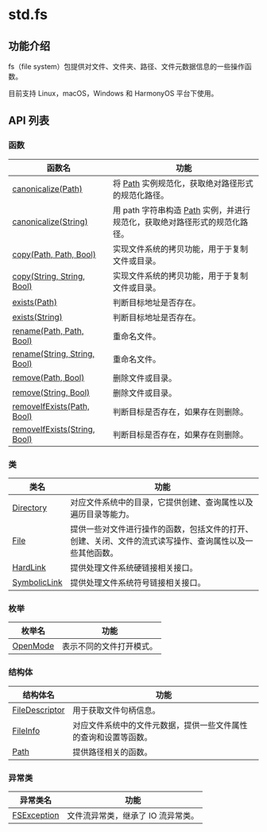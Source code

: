 # std.fs

## 功能介绍

fs（file system）包提供对文件、文件夹、路径、文件元数据信息的一些操作函数。

目前支持 Linux，macOS，Windows 和 HarmonyOS 平台下使用。

## API 列表

### 函数

|                 函数名              |                功能                 |
| --------------------------------- | ---------------------------------- |
| [canonicalize(Path)](./fs_package_api/fs_package_funcs.md#func-canonicalizepath) | 将 [Path](./fs_package_api/fs_package_structs.md#struct-path) 实例规范化，获取绝对路径形式的规范化路径。  |
| [canonicalize(String)](./fs_package_api/fs_package_funcs.md#func-canonicalizestring) | 用 path 字符串构造 [Path](./fs_package_api/fs_package_structs.md#struct-path) 实例，并进行规范化，获取绝对路径形式的规范化路径。   |
| [copy(Path, Path, Bool)](./fs_package_api/fs_package_funcs.md#func-copypath-path-bool)| 实现文件系统的拷贝功能，用于于复制文件或目录。|
| [copy(String, String, Bool)](./fs_package_api/fs_package_funcs.md#func-copystring-string-bool)| 实现文件系统的拷贝功能，用于于复制文件或目录。|
| [exists(Path)](./fs_package_api/fs_package_funcs.md#func-existspath) | 判断目标地址是否存在。 |
| [exists(String)](./fs_package_api/fs_package_funcs.md#func-existsstring) | 判断目标地址是否存在。 |
| [rename(Path, Path, Bool)](./fs_package_api/fs_package_funcs.md#func-renamepath-path-bool)|重命名文件。|
| [rename(String, String, Bool)](./fs_package_api/fs_package_funcs.md#func-renamestring-string-bool)|重命名文件。|
| [remove(Path, Bool)](./fs_package_api/fs_package_funcs.md#func-removepath-bool)|删除文件或目录。|
| [remove(String, Bool)](./fs_package_api/fs_package_funcs.md#func-removestring-bool)|删除文件或目录。|
| [removeIfExists(Path, Bool)](./fs_package_api/fs_package_funcs.md#func-removeifexistspath-bool)|判断目标是否存在，如果存在则删除。|
| [removeIfExists(String, Bool)](./fs_package_api/fs_package_funcs.md#func-removeifexistsstring-bool)|判断目标是否存在，如果存在则删除。|

### 类

|                 类名              |                功能                 |
| --------------------------------- | ---------------------------------- |
| [Directory](./fs_package_api/fs_package_classes.md#class-directory) | 对应文件系统中的目录，它提供创建、查询属性以及遍历目录等能力。  |
| [File](./fs_package_api/fs_package_classes.md#class-file) | 提供一些对文件进行操作的函数，包括文件的打开、创建、关闭、文件的流式读写操作、查询属性以及一些其他函数。   |
| [HardLink](./fs_package_api/fs_package_classes.md#class-hardlink) | 提供处理文件系统硬链接相关接口。 |
| [SymbolicLink](./fs_package_api/fs_package_classes.md#class-symbolicLink) | 提供处理文件系统符号链接相关接口。 |

### 枚举

|              枚举名          |           功能           |
| --------------------------- | ------------------------ |
| [OpenMode](./fs_package_api/fs_package_enums.md#enum-openmode) | 表示不同的文件打开模式。 |

### 结构体

|              结构体名          |           功能           |
| --------------------------- | ------------------------ |
| [FileDescriptor](./fs_package_api/fs_package_structs.md#struct-filedescriptor) | 用于获取文件句柄信息。 |
| [FileInfo](./fs_package_api/fs_package_structs.md#struct-fileinfo) | 对应文件系统中的文件元数据，提供一些文件属性的查询和设置等函数。 |
| [Path](./fs_package_api/fs_package_structs.md#struct-path) | 提供路径相关的函数。 |

### 异常类

|              异常类名          |           功能           |
| --------------------------- | ------------------------ |
| [FSException](./fs_package_api/fs_package_exceptions.md#class-fsexception) | 文件流异常类，继承了 IO 流异常类。 |
